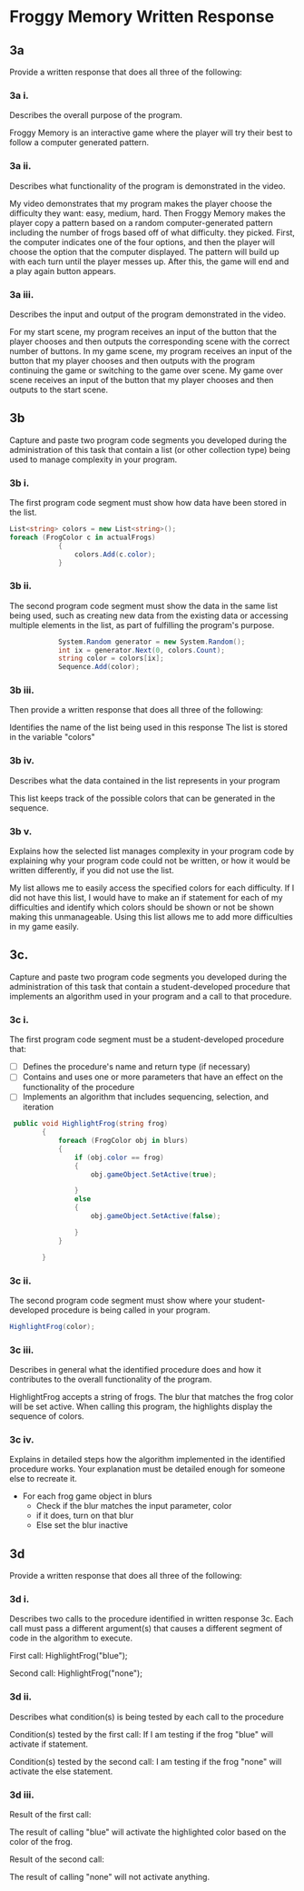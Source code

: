 # Froggy Memory Written Response

## 3a

Provide a written response that does all three of the following:

### 3a i.

Describes the overall purpose of the program.

Froggy Memory is an interactive game where the player will try their best to follow a computer generated pattern.

### 3a ii.

Describes what functionality of the program is demonstrated in the video.

My video demonstrates that my program makes the player choose the difficulty they want: easy, medium, hard. Then Froggy Memory makes the player copy a pattern based on a random computer-generated pattern including the number of frogs based off of what difficulty. they picked. First, the computer indicates one of the four options, and then the player will choose the option that the computer displayed. The pattern will build up with each turn until the player messes up. After this, the game will end and a play again button appears. 

### 3a iii.

Describes the input and output of the program demonstrated in the video.

For my start scene, my program receives an input of the button that the player chooses and then outputs the corresponding scene with the correct number of buttons. In my game scene, my program receives an input of the button that my player chooses and then outputs with the program continuing the game or switching to the game over scene. My game over scene receives an input of the button that my player chooses and then outputs to the start scene. 

## 3b

Capture and paste two program code segments you developed during the
administration of this task that contain a list (or other collection type) being
used to manage complexity in your program.

### 3b i.

The first program code segment must show how data have been stored in the list.

```csharp
List<string> colors = new List<string>();
foreach (FrogColor c in actualFrogs)
            {
                colors.Add(c.color);
            }
```

### 3b ii.

The second program code segment must show the data in the same list being used,
such as creating new data from the existing data or accessing multiple elements
in the list, as part of fulfilling the program's purpose.

```csharp
            System.Random generator = new System.Random();
            int ix = generator.Next(0, colors.Count);
            string color = colors[ix];
            Sequence.Add(color);
```

### 3b iii.

Then provide a written response that does all three of the following:

Identifies the name of the list being used in this response
The list is stored in the variable "colors"

### 3b iv.

Describes what the data contained in the list represents in your program

This list keeps track of the possible colors that can be generated in the sequence.  

### 3b v.

Explains how the selected list manages complexity in your program code by
explaining why your program code could not be written, or how it would be
written differently, if you did not use the list.

My list allows me to easily access the specified colors for each difficulty. If I did not have this list, I would have to make an if statement for each of my difficulties and identify which colors should be shown or not be shown making this unmanageable. Using this list allows me to add more difficulties in my game easily. 

## 3c.

Capture and paste two program code segments you developed during the
administration of this task that contain a student-developed procedure that
implements an algorithm used in your program and a call to that procedure.

### 3c i.

The first program code segment must be a student-developed procedure that:

- [ ] Defines the procedure's name and return type (if necessary)
- [ ] Contains and uses one or more parameters that have an effect on the functionality of the procedure
- [ ] Implements an algorithm that includes sequencing, selection, and iteration

```csharp
 public void HighlightFrog(string frog)
        {
            foreach (FrogColor obj in blurs)
            {
                if (obj.color == frog)
                {
                    obj.gameObject.SetActive(true);

                }
                else
                {
                    obj.gameObject.SetActive(false);

                }
            }

        }
```

### 3c ii.

The second program code segment must show where your student-developed procedure is being called in your program.

```csharp
HighlightFrog(color);
```

### 3c iii.

Describes in general what the identified procedure does and how it contributes to the overall functionality of the program.

HighlightFrog accepts a string of frogs. The blur that matches the frog color will be set active. When calling this program, the highlights display the sequence of colors.

### 3c iv.

Explains in detailed steps how the algorithm implemented in the identified procedure works. Your explanation must be detailed enough for someone else to recreate it.

   * For each frog game object in blurs
     * Check if the blur matches the input parameter, color
     * if it does, turn on that blur
     * Else set the blur inactive

## 3d

Provide a written response that does all three of the following:

### 3d i.

Describes two calls to the procedure identified in written response 3c. Each call must pass a different argument(s) that causes a different segment of code in the algorithm to execute.

First call:
HighlightFrog("blue");


Second call:
HighlightFrog("none");

### 3d ii.

Describes what condition(s) is being tested by each call to the procedure

Condition(s) tested by the first call:
If I am testing if the frog "blue" will activate if statement.

Condition(s) tested by the second call:
I am testing if the frog "none" will activate the else statement. 


### 3d iii.

Result of the first call:

The result of calling "blue" will activate the highlighted color based on the color of the frog.

Result of the second call:

The result of calling "none" will not activate anything. 